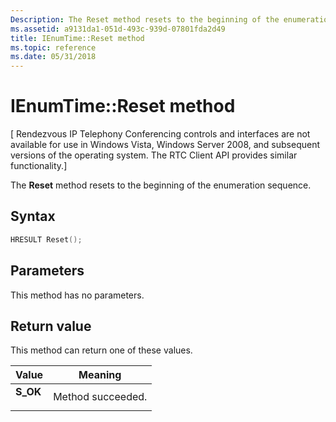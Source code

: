 ```yaml
---
Description: The Reset method resets to the beginning of the enumeration sequence.
ms.assetid: a9131da1-051d-493c-939d-07801fda2d49
title: IEnumTime::Reset method
ms.topic: reference
ms.date: 05/31/2018
---
```


# IEnumTime::Reset method

\[ Rendezvous IP Telephony Conferencing controls and interfaces are not available for use in Windows Vista, Windows Server 2008, and subsequent versions of the operating system. The RTC Client API provides similar functionality.\]

The **Reset** method resets to the beginning of the enumeration sequence.

## Syntax


```C++
HRESULT Reset();
```

## Parameters
This method has no parameters.

## Return value
This method can return one of these values.

| Value | Meaning                                                       |
|-------------------------------------------------------------------------------------------|---------------------------------------------------------------|
| <dl> <dt>**S\_OK**</dt> </dl>      | Method succeeded. <br/>         |
